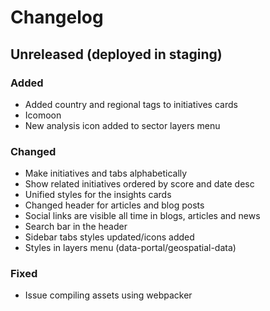# Changelog

## Unreleased (deployed in staging)

### Added

- Added country and regional tags to initiatives cards
- Icomoon
- New analysis icon added to sector layers menu

### Changed

- Make initiatives and tabs alphabetically
- Show related initiatives ordered by score and date desc
- Unified styles for the insights cards
- Changed header for articles and blog posts
- Social links are visible all time in blogs, articles and news
- Search bar in the header
- Sidebar tabs styles updated/icons added
- Styles in layers menu (data-portal/geospatial-data)

### Fixed

- Issue compiling assets using webpacker

